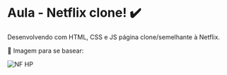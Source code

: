 # Aula - Netflix clone! ✔️

Desenvolvendo com HTML, CSS e JS página clone/semelhante à Netflix.

🔎 Imagem para se basear:

![NF HP](https://user-images.githubusercontent.com/105082180/167919706-ebebd15d-8e6f-4236-b395-21b4a7af709a.png)


